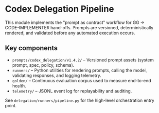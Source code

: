 # Codex Delegation Pipeline

This module implements the "prompt as contract" workflow for GG → CODE-IMPLEMENTER
hand-offs. Prompts are versioned, deterministically rendered, and validated before
any automated execution occurs.

## Key components

* `prompts/codex_delegation/v1.4.2/` – Versioned prompt assets (system prompt, spec, policy, schema).
* `runners/` – Python utilities for rendering prompts, calling the model, validating responses, and logging telemetry.
* `golden/` – Continuous evaluation corpus used to measure end-to-end health.
* `telemetry/` – JSONL event log for replayability and auditing.

See `delegation/runners/pipeline.py` for the high-level orchestration entry point.
